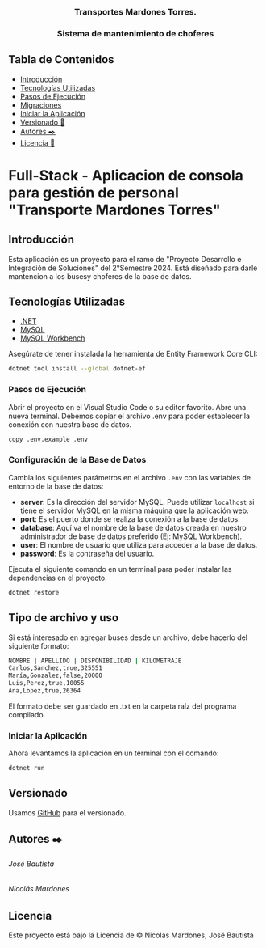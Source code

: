 <!-- PROYECTO -->
<br />
<div align="center">
  <h3 align="center">Transportes Mardones Torres.</h3>
  <h3 align="center">Sistema de mantenimiento de choferes</h3>
</div>

## Tabla de Contenidos
- [Introducción](#introducción)
- [Tecnologías Utilizadas](#tecnologías-utilizadas)
- [Pasos de Ejecución](#pasos-de-ejecución)
- [Migraciones](#migraciones)
- [Iniciar la Aplicación](#iniciar-la-aplicación)
- [Versionado 📌](#versionado)
- [Autores ✒️](#autores)
- [Licencia 📄](#licencia)


# Full-Stack - Aplicacion de consola para gestión de personal "Transporte Mardones Torres"

## Introducción

Esta aplicación es un proyecto para el ramo de "Proyecto Desarrollo e Integración de Soluciones" del 2°Semestre 2024. 
Está diseñado para darle mantencion a los busesy choferes de la base de datos. 

## Tecnologías Utilizadas 
- [.NET](https://dotnet.microsoft.com/en-us/)
- [MySQL](https://www.mysql.com)
- [MySQL Workbench](https://dev.mysql.com/downloads/installer/)

Asegúrate de tener instalada la herramienta de Entity Framework Core CLI:
```bash
dotnet tool install --global dotnet-ef
```

### Pasos de Ejecución

Abrir el proyecto en el Visual Studio Code o su editor favorito. Abre una nueva terminal.
Debemos copiar el archivo .env para poder establecer la conexión con nuestra base de datos.
```bash
copy .env.example .env
```

### Configuración de la Base de Datos

Cambia los siguientes parámetros en el archivo `.env` con las variables de entorno de la base de datos:

- **server**: Es la dirección del servidor MySQL. Puede utilizar `localhost` si tiene el servidor MySQL en la misma máquina que la aplicación web.
- **port**: Es el puerto donde se realiza la conexión a la base de datos.
- **database**: Aquí va el nombre de la base de datos creada en nuestro administrador de base de datos preferido (Ej: MySQL Workbench).
- **user**: El nombre de usuario que utiliza para acceder a la base de datos.
- **password**: Es la contraseña del usuario.


Ejecuta el siguiente comando en un terminal para poder instalar las dependencias en el proyecto.
```bash
dotnet restore
```

## Tipo de archivo y uso

Si está interesado en agregar buses desde un archivo, debe hacerlo del siguiente formato:

```bash
NOMBRE | APELLIDO | DISPONIBILIDAD | KILOMETRAJE
Carlos,Sanchez,true,325551
María,Gonzalez,false,20000
Luis,Perez,true,10055
Ana,Lopez,true,26364
```

El formato debe ser guardado en .txt en la carpeta raíz del programa compilado.

### Iniciar la Aplicación

Ahora levantamos la aplicación en un terminal con el comando:
```bash
dotnet run
```




## Versionado 

Usamos [GitHub](https://github.com/Jose-LocoPepe/TMT-mantencion) para el versionado.

## Autores ✒️

###### José Bautista

###### Nicolás Mardones


## Licencia 

Este proyecto está bajo la Licencia de &copy; Nicolás Mardones, José Bautista
